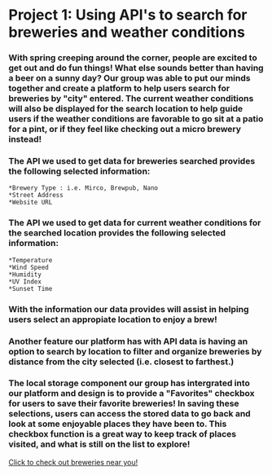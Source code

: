 # Project 1: Using API's to search for breweries and weather conditions

### With spring creeping around the corner, people are excited to get out and do fun things! What else sounds better than having a beer on a sunny day? Our group was able to put our minds together and create a platform to help users search for breweries by "city" entered. The current weather conditions will also be displayed for the search location to help guide users if the weather conditions are favorable to go sit at a patio for a pint, or if they feel like checking out a micro brewery instead!

### The API we used to get data for breweries searched provides the following selected information: 
    *Brewery Type : i.e. Mirco, Brewpub, Nano
    *Street Address
    *Website URL

### The API we used to get data for current weather conditions for the searched location provides the following selected information: 
    *Temperature
    *Wind Speed
    *Humidity
    *UV Index
    *Sunset Time

### With the information our data provides will assist in helping users select an appropiate location to enjoy a brew!

### Another feature our platform has with API data is having an option to search by location to filter and organize breweries by distance from the city selected (i.e. closest to farthest.) 

### The local storage component our group has intergrated into our platform and design is to provide a "Favorites" checkbox for users to save their favorite breweries! In saving these selections, users can access the stored data to go back and look at some enjoyable places they have been to. This checkbox function is a great way to keep track of places visited, and what is still on the list to explore!

[Click to check out breweries near you!](https://midth002.github.io/project1/)